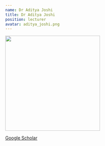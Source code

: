 ```yaml
---
name: Dr Aditya Joshi
title: Dr Aditya Joshi
position: lecturer
avatar: aditya_joshi.png
---
```


<img width="300" src="{{site.baseurl}}/images/people/{{page.avatar}}" data-action="zoom">

<i class="fa fa-bar-chart"></i> [Google Scholar](https://scholar.google.com.au/citations?hl=en&user=SbYRrvgAAAAJ)
<br>
<!-- <i class="fa fa-home"></i> [Homepage](https://) -->
